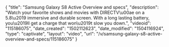 {
    "title": "Samsung Galaxy S8 Active Overview and specs",
    "description": "Watch your favorite shows and movies with DIRECTV\u00ae on a 5.8\u2019 immersive and durable screen. With a long lasting battery, you\u2019ll get a charge that won\u2019t slow you down.",
    "videoid": "115186075",
    "date_created": "1502112623",
    "date_modified": "1504116924",
    "type": "captivate",
    "layout": "video",
    "url": "\/v\/samsung-galaxy-s8-active-overview-and-specs\/115186075"
}